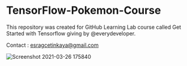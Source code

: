 # TensorFlow-Pokemon-Course

This repository was created for GitHub Learning Lab course called 
Get Started with Tensorflow giving by @everydeveloper.

Contact : esragcetinkaya@gmail.com


![Screenshot 2021-03-26 175840](https://user-images.githubusercontent.com/34620400/112650990-014f2980-8e5d-11eb-9913-f7c79811947c.png)
